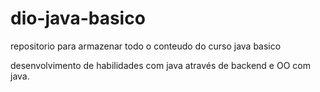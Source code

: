 # dio-java-basico

repositorio para armazenar todo o conteudo do curso java basico

desenvolvimento de habilidades com java através de backend e OO com java.
